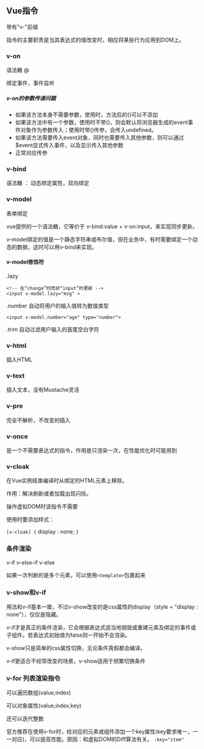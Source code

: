 ## Vue指令

带有"v-"前缀

指令的主要职责是当其表达式的值改变时，相应将某些行为应用到DOM上。

### v-on

语法糖  @

绑定事件，事件监听

##### v-on的参数传递问题

* 如果该方法本身不需要参数，使用时，方法后的()可以不添加
* 如果该方法中有一个参数，使用时不带()，则会默认将浏览器生成的event事件对象作为参数传入；使用时带()传参，会传入undefined。
* 如果该方法需要传入event对象，同时也需要传入其他参数，则可以通过$event显式传入事件，以及显示传入其他参数
* 正常对应传参

### v-bind

语法糖  ：
动态绑定属性，双向绑定

### v-model

表单绑定

vue提供的一个语法糖，它等价于 v-bind:value + v-on:input，来实现同步更新。

v-model绑定的值是一个静态字符串或布尔值，但在业务中，有时需要绑定一个动态的数据，这时可以用v-bind来实现。

#### v-model修饰符
.lazy
```
<!-- 在“change”时而非“input”时更新 -->
<input v-model.lazy="msg" >
```

.number
自动将用户的输入值转为数值类型
```
<input v-model.number="age" type="number">
```

.trim
自动过滤用户输入的首尾空白字符


### v-html

插入HTML

### v-text

插入文本，没有Mustache灵活

### v-pre

完全不解析，不改变的插入

### v-once

是一个不需要表达式的指令，作用是只渲染一次，在性能优化时可能用到

### v-cloak

在Vue实例结束编译时从绑定的HTML元素上移除。

作用：解决刷新或者加载出现闪烁。

操作虚拟DOM时该指令不需要

使用时要添加样式：

`[v-cloak] {`
 	display : none;
`}`

### 条件渲染

v-if   v-else-if   v-else

如果一次判断的是多个元素，可以使用`<template>`包裹起来

### v-show和v-if

用法和v-if基本一致，不过v-show改变的是css属性的display（style = "display : none"），仅仅是隐藏。

v-if才是真正的条件渲染，它会根据表达式适当地销毁或重建元素及绑定的事件或子组件。若表达式初始值为false则一开始不会渲染。

v-show只是简单的css属性切换，无论条件真假都会编译。

v-if更适合不经常改变的场景，v-show适用于频繁切换条件

### v-for 列表渲染指令

可以遍历数组(value,index)

可以对象属性(value,index,key)

还可以迭代整数

官方推荐在使用v-for时，给对应的元素或组件添加一个key属性(key要求唯一，一一对应)，可以提高性能。原因：和虚拟DOM的Diff算法有关。 `:key="item"`